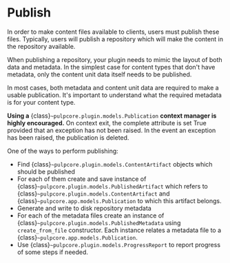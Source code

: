 

# Publish

In order to make content files available to clients, users must publish these files. Typically,
users will publish a repository which will make the content in the repository available.

When publishing a repository, your plugin needs to mimic the layout of both data and metadata. In
the simplest case for content types that don't have metadata, only the content unit data itself
needs to be published.

In most cases, both metadata and content unit data are required to make a usable publication. It's
important to understand what the required metadata is for your content type.

**Using a** {class}`~pulpcore.plugin.models.Publication` **context manager is highly encouraged.**  On
context exit, the complete attribute is set True provided that an exception has not been raised.
In the event an exception has been raised, the publication is deleted.

One of the ways to perform publishing:

- Find {class}`~pulpcore.plugin.models.ContentArtifact` objects which should be published
- For each of them create and save instance of {class}`~pulpcore.plugin.models.PublishedArtifact`
  which refers to {class}`~pulpcore.plugin.models.ContentArtifact` and
  {class}`~pulpcore.app.models.Publication` to which this artifact belongs.
- Generate and write to disk repository metadata
- For each of the metadata files create an instance of
  {class}`~pulpcore.plugin.models.PublishedMetadata` using `create_from_file` constructor. Each
  instance relates a metadata file to a {class}`~pulpcore.app.models.Publication`.
- Use {class}`~pulpcore.plugin.models.ProgressReport` to report progress of some steps if needed.
